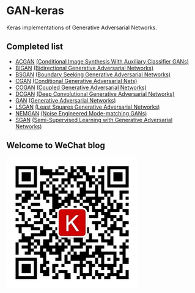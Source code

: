 # GAN-keras
Keras implementations of Generative Adversarial Networks.


## Completed list
- [ACGAN](/GAN/ACGAN.py) [(Conditional Image Synthesis With Auxiliary Classifier GANs)](https://arxiv.org/abs/1610.09585)
- [BIGAN](/GAN/BIGAN.py) [(Bidirectional Generative Adversarial Networks)](https://arxiv.org/abs/1605.09782)
- [BSGAN](/GAN/BSGAN.py) [(Boundary Seeking Generative Adversarial Networks)](https://arxiv.org/abs/1702.08431v1)
- [CGAN](/GAN/CGAN.py) [(Conditional Generative Adversarial Nets)](https://arxiv.org/abs/1411.1784)
- [COGAN](/GAN/COGAN.py) [(Coupled Generative Adversarial Networks)](https://arxiv.org/abs/1606.07536)
- [DCGAN](/GAN/DCGAN.py) [(Deep Convolutional Generative Adversarial Networks)](http://arxiv.org/abs/1511.06434)
- [GAN](/GAN/GAN.py) [(Generative Adversarial Networks)](https://arxiv.org/abs/1406.2661)
- [LSGAN](/GAN/LSGAN.py) [(Least Squares Generative Adversarial Networks)](https://arxiv.org/abs/1611.04076)
- [NEMGAN](/GAN/NEMGAN.py) [(Noise Engineered Mode-matching GANs)](https://arxiv.org/abs/1811.03692)
- [SGAN](/GAN/SGAN.py) [(Semi-Supervised Learning with Generative Adversarial Networks)](https://arxiv.org/abs/1606.01583)


## Welcome to WeChat blog
![](qrcode_for_gh_213bdb5b4f27_344.jpg)
